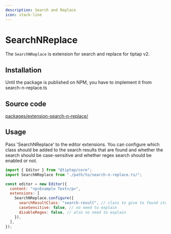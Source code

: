 ```yaml
---
description: Search and Replace
icon: stack-line
---
```


# SearchNReplace

The `SearchNReplace` is extension for search and replace for tiptap v2.

## Installation

Until the package is published on NPM, you have to implement it from search-n-replace.ts

## Source code

[packages/extension-search-n-replace/](https://github.com/ueberdosis/tiptap/blob/main/packages/extension-search-n-replace/)

## Usage

Pass 'SearchNReplace' to the editor extensions.
You can configure which class should be added to the search results that are found and whether the search should be case-sensitive 
and whether regex search should be enabled or not.

```js
import { Editor } from "@tiptap/core";
import SearchNReplace from "./path/to/search-n-replace.ts/";

const editor = new Editor({
  content: "<p>Example Text</p>",
  extensions: [
    SearchNReplace.configure({
      searchResultClass: "search-result", // class to give to found items. default 'search-result'
      caseSensitive: false, // no need to explain
      disableRegex: false, // also no need to explain
    }),
  ],
});
```
